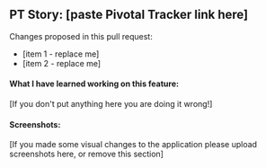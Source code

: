## PT Story: [paste Pivotal Tracker link here]

Changes proposed in this pull request:

* [item 1 - replace me]
* [item 2 - replace me]
#### What I have learned working on this feature: 
[If you don't put anything here you are doing it wrong!]

#### Screenshots:
[If you made some visual changes to the application please upload screenshots here, or remove this section]
